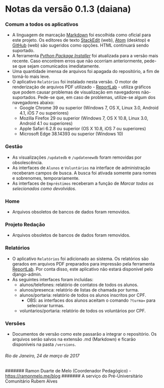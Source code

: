 # Notas da versão 0.1.3 (daiana)

### Comum a todos os aplicativos

 - A linguagem de marcação [Markdown](https://pt.wikipedia.org/wiki/Markdown) foi escolhida como oficial para este projeto. Os editores de texto [StackEdit](stackedit.io) (web), [Atom](https://atom.io/) (desktop) e [GitHub](https://github.com) (web) são sugeridos como opções. HTML continuará sendo suportado.
 - A ferramenta [_Python Package Installer_]() foi atualizada para a versão mais recente. Caso encontrem erros que não ocorriam anteriormente, pede-se que sejam comunicados imediatamente.
 - Uma quantidade imensa de arquivos foi apagada do repositório, a fim de torná-lo mais leve.
 - O aplicativo `Relatórios` foi instalado nesta versão. O motor de renderização de arquivos PDF utilizado - [ReportLab](https://bitbucket.org/rptlab/reportlab) - utiliza gráficos que podem causar problemas de visualização em navegadores não-suportados. Pede-se que, em caso de problemas, utilize-se algum dos navegadores abaixo:
	 - Google Chrome 39 ou superior (Windows 7, OS X, Linux 3.0, Android 4.1, iOS 7 ou superiores)
	 - Mozilla Firefox 29 ou superior (Windows 7, OS X 10.8, Linux 3.0, Android 4.1 ou superiores)
	 - Apple Safari 6.2.8 ou superior (OS X 10.8, iOS 7 ou superiores)
	 - Microsoft Edge 38.14393 ou superior (Windows 10)

### Gestão

 - As visualizações `/updatedb` e `/updatenewdb` foram removidas por obsolescência.
 - As interfaces de `Alunos` e `Voluntários` na interface de administração receberam campos de busca. A busca foi ativada somente para nomes e sobrenomes, temporariamente.
 - As interfaces de `Empréstimos` receberam a função de _Marcar todos os selecionados como devolvidos_.

### Home

- Arquivos obsoletos de bancos de dados foram removidos.

### Projeto Redação

- Arquivos obsoletos de bancos de dados foram removidos.

### Relatórios

 - O aplicativo `Relatórios` foi adicionado ao sistema. Os relatórios são gerados em arquivos PDF preparados para impressão pela ferramenta [ReportLab](https://bitbucket.org/rptlab/reportlab). Por conta disso, este aplicativo não estará disponível pelo django-admin.
 - As seguintes interfaces foram incluídas:
	 - alunos/telefones: relatório de contatos de todos os alunos.
	 - alunos/presenca: relatório de listas de chamada por turma.
	 - alunos/portaria: relatório de todos os alunos inscritos por CPF. 
		 - OBS: as interfaces dos alunos aceitam o comando `?turma=` para selecionar turmas. 
	 - voluntarios/portaria: relatório de todos os voluntários por CPF. 

### Versões

- Documentos de versão como este passarão a integrar o repositório. Os arquivos serão salvos na extensão .md (Markdown) e ficarão disponíveis na pasta `/versions`. 

###### Rio de Janeiro, 24 de março de 2017
####### Ramon Duarte de Melo (Coordenador Pedagógico) - https://ramonmelo.me/blog
####### A serviço do Pré-Universitário Comunitário Rubem Alves
